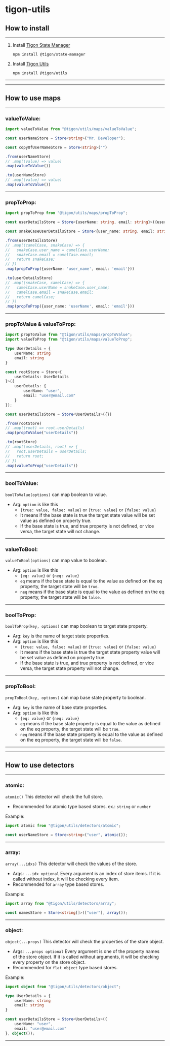 # tigon-utils

## How to install

---

1. Install [Tigon State Manager](https://www.npmjs.com/package/@tigon/state-manager) 
    ```
    npm install @tigon/state-manager
    ```
2. Install [Tigon Utils](https://www.npmjs.com/package/@tigon/utils)
    ```
    npm install @tigon/utils
    ```

---
---

## How to use maps

---

### valueToValue:

```ts
import valueToValue from "@tigon/utils/maps/valueToValue";

const userNameStore = Store<string>("Mr. Developer");

const copyOfUserNameStore = Store<string>("")

.from(userNameStore)
// .map((value) => value)
.map(valueToValue())

.to(userNameStore)
// .map((value) => value)
.map(valueToValue())
```
---

### propToProp:

```ts
import propToProp from "@tigon/utils/maps/propToProp";

const userDetailsStore = Store<{userName: string, email: string}>({userName: "user", email: "user@email.com"});

const snakeCaseUserDetailsStore = Store<{user_name: string, email: string}>({})

.from(userDetailsStore)
// .map((camelCase, snakeCase) => {
//   snakeCase.user_name = camelCase.userName;
//   snakeCase.email = camelCase.email;
//   return snakeCase;
// })
.map(propToProp({userName: 'user_name', email: 'email'}))

.to(userDetailsStore)
// .map((snakeCase, camelCase) => {
//   camelCase.userName = snakeCase.user_name;
//   camelCase.email = snakeCase.email;
//   return camelCase;
// })
.map(propToProp({user_name: 'userName', email: 'email'}))
```
---

### propToValue & valueToProp:

```ts
import propToValue from "@tigon/utils/maps/propToValue";
import valueToProp from "@tigon/utils/maps/valueToProp";

type UserDetails = {
    userName: string
    email: string
}

const rootStore = Store<{
    userDetails: UserDetails
}>({
    userDetails: {
        userName: "user",
        email: "user@email.com"
    }
});

const userDetailsStore = Store<UserDetails>({})

.from(rootStore)
// .map((root) => root.userDetails)
.map(propToValue("userDetails"))

.to(rootStore)
// .map((userDetails, root) => {
//   root.userDetails = userDetails;
//   return root;
// })
.map(valueToProp("userDetails"))
```
---

### boolToValue:

`boolToValue(options)` can map boolean to value.
- Arg: `option` is like this
    - `{true: value, false: value}` or `{true: value}` or `{false: value}`
    - It means if the base state is true the target state value will be set value as defined on property true.
    - If the base state is true, and true property is not defined, or vice versa, the target state will not change. 
---

### valueToBool:

`valueToBool(options)` can map value to boolean.
- Arg: `option` is like this
    - `{eq: value}` or `{neq: value}`
    - `eq` means if the base state is equal to the value as defined on the eq property, the target state will be `true`.
    - `neq` means if the base state is equal to the value as defined on the eq property, the target state will be `false`.
---

### boolToProp:

`boolToProp(key, options)` can map boolean to target state property.
- Arg: `key` is the name of target state properties.
- Arg: `option` is like this
    - `{true: value, false: value}` or `{true: value}` or `{false: value}`
    - It means if the base state is true the target state property value will be set value as defined on property true.
    - If the base state is true, and true property is not defined, or vice versa, the target state property will not change.
---

### propToBool:

`propToBool(key, options)` can map base state property to boolean.
- Arg: `key` is the name of base state properties.
- Arg: `option` is like this
    - `{eq: value}` or `{neq: value}`
    - `eq` means if the base state property is equal to the value as defined on the eq property, the target state will be `true`.
    - `neq` means if the base state property is equal to the value as defined on the eq property, the target state will be `false`.
---
---

## How to use detectors

---

### atomic:

`atomic()` This detector will check the full store.
  - Recommended for atomic type based stores. ex.: `string` or `number`

Example:
```ts
import atomic from "@tigon/utils/detectors/atomic";

const userNameStore = Store<string>("user", atomic());
```

---

### array:

`array(...idxs)` This detector will check the values of the store. 
  - Args: `...idx optional` Every argument is an index of store items. If it is called without index, it will be checking every item.
  - Recommended for `array` type based stores.

Example:
```ts
import array from "@tigon/utils/detectors/array";

const namesStore = Store<string[]>(["user"], array());
```

---

### object:

`object(...props)` This detector will check the properties of the store object. 
  - Args: `...props optional` Every argument is one of the property names of the store object. If it is called without arguments, it will be checking every property on the store object.
  - Recommended for `flat object` type based stores.

Example:
```ts
import object from "@tigon/utils/detectors/object";

type UserDetails = {
    userName: string
    email: string
}

const userDetailsStore = Store<UserDetails>({
    userName: "user",
    email: "user@email.com"
}, object());
```

---